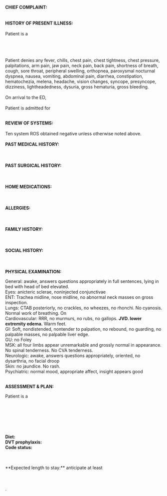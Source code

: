 **CHIEF COMPLAINT:** 
<BR>
<BR>
<BR>
**HISTORY OF PRESENT ILLNESS:**
<BR>
<BR>
Patient is a
<BR>
<BR>
<BR>
<BR>
<BR>
Patient denies any fever, chills, chest pain, chest tightness, chest pressure, palpitations, arm pain, jaw pain, neck pain, back pain, shortness of breath, cough, sore throat, peripheral swelling, orthopnea, paroxysmal nocturnal dyspnea, nausea, vomiting, abdominal pain, diarrhea, constipation, hematochezia, melena, headache, vision changes, syncope, presyncope, dizziness, lightheadedness, dysuria, gross hematuria, gross bleeding.
<BR>
<BR>
On arrival to the ED,
<BR>
<BR>
Patient is admitted for
<BR>
<BR>

**REVIEW OF SYSTEMS:**
<BR>
<BR>
Ten system ROS obtained negative unless otherwise noted above.
<BR>
<BR>
**PAST MEDICAL HISTORY:**
<BR>
<BR>
<BR>
<BR>
**PAST SURGICAL HISTORY:**
<BR>
<BR>
<BR>
<BR>
**HOME MEDICATIONS:**
<BR>
<BR>
<BR>
<BR>
**ALLERGIES:** 
<BR>
<BR>
<BR>
<BR>
**FAMILY HISTORY:**
<BR>
<BR>
<BR>
<BR>
**SOCIAL HISTORY:**
<BR>
<BR>
<BR>
<BR>
**PHYSICAL EXAMINATION:**

General: awake, answers questions appropriately in full sentences, lying in bed with head of bed elevated.
<BR>
Eyes: anicteric sclerae, noninjected conjunctivae
<BR>
ENT: Trachea midline, nose midline, no abnormal neck masses on gross inspection.
<BR>
Lungs: CTAB posteriorly, no crackles, no wheezes, no rhonchi. No cyanosis. Normal work of breathing. On 
<BR>
Cardiovascular: RRR, no murmurs, no rubs, no gallops.  **JVD.  lower extremity edema.** Warm feet.
<BR>
GI: Soft, nondistended, nontender to palpation, no rebound, no guarding, no palpable masses, no palpable liver edge.
<BR>
GU: no Foley
<BR>
MSK: all four limbs appear unremarkable and grossly normal in appearance. No spinal tenderness. No CVA tenderness.
<BR>
Neurologic: awake, answers questions appropriately, oriented, no dysarthria, no facial droop
<BR>
Skin: no jaundice. No rash.
<BR>
Psychiatric: normal mood, appropriate affect, insight appears good
<BR>
<BR>

**ASSESSMENT & PLAN:**

Patient is a

<BR>
<BR>
<BR>
<BR>
<BR>

**Diet:**  
**DVT prophylaxis:**  
**Code status:**  

<BR>
<BR>
**Expected length to stay:** anticipate at least
<BR>
<BR>
<BR>
<BR>
.
<BR>
